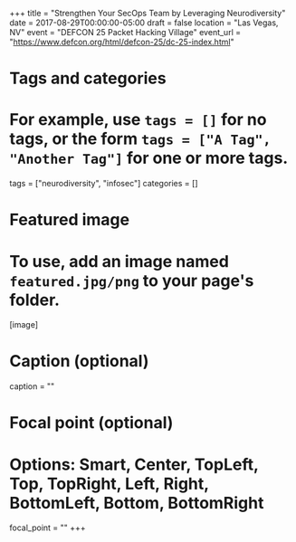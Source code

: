 +++
title = "Strengthen Your SecOps Team by Leveraging Neurodiversity"
date = 2017-08-29T00:00:00-05:00
draft = false
location = "Las Vegas, NV"
event = "DEFCON 25 Packet Hacking Village" event_url = "https://www.defcon.org/html/defcon-25/dc-25-index.html"

# Tags and categories
# For example, use `tags = []` for no tags, or the form `tags = ["A Tag", "Another Tag"]` for one or more tags.
tags = ["neurodiversity", "infosec"]
categories = []

# Featured image
# To use, add an image named `featured.jpg/png` to your page's folder.
[image]
  # Caption (optional)
  caption = ""

  # Focal point (optional)
  # Options: Smart, Center, TopLeft, Top, TopRight, Left, Right, BottomLeft, Bottom, BottomRight
  focal_point = ""
+++
